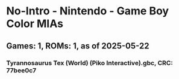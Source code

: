 # No-Intro - Nintendo - Game Boy Color MIAs
## Games: 1, ROMs: 1, as of 2025-05-22

### Tyrannosaurus Tex (World) (Piko Interactive).gbc, CRC: 77bee0c7
